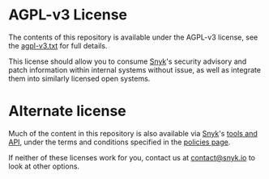 # AGPL-v3 License

The contents of this repository is available under the AGPL-v3 license, see the [agpl-v3.txt](agpl-v3.txt) for full details.

This license should allow you to consume [Snyk](https://snyk.io/)'s security advisory and patch information within internal systems without issue, as well as integrate them into similarly licensed open systems. 

# Alternate license

Much of the content in this repository is also available via [Snyk](https://snyk.io/)'s [tools and API](https://snyk.io/docs/), under the terms and conditions specified in the [policies page](https://snyk.io/policies/).

If neither of these licenses work for you, contact us at [contact@snyk.io](mailto:contact@snyk.io) to look at other options.
